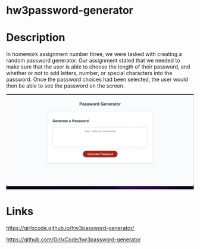 # hw3password-generator

# Description

 In homework assignment number three, we were tasked with creating a random password generator. Our assignment stated that we needed to make sure that the user is able to choose the length of their password, and whether or not to add letters, number, or special characters into the password. Once the password choices had been selected, the user would then be able to see the password on the screen.

 ![](2023-02-13-21-18-43.png)


# Links
 https://girlxcode.github.io/hw3password-generator/

 https://github.com/GirlxCode/hw3password-generator